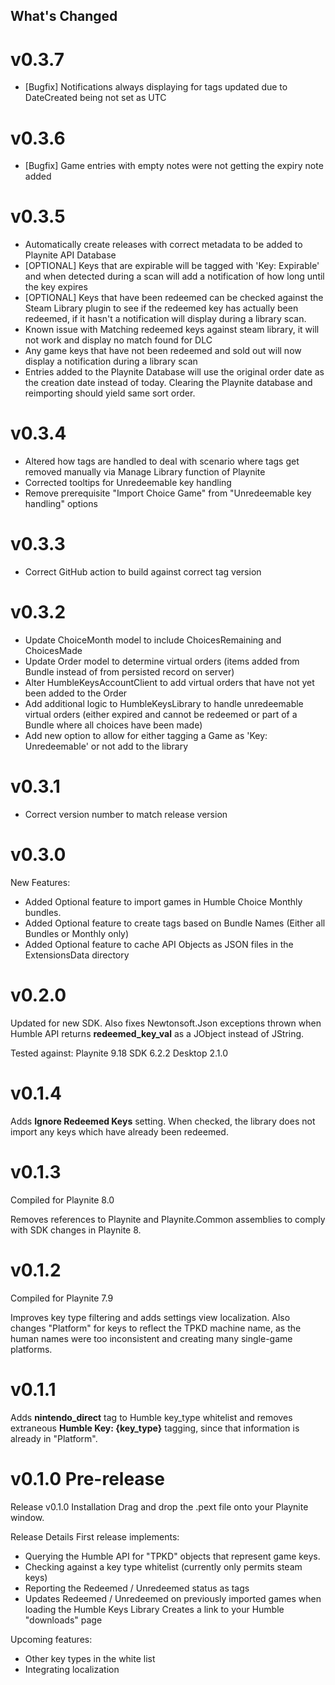 ## What's Changed
# v0.3.7
* [Bugfix] Notifications always displaying for tags updated due to DateCreated being not set as UTC

# v0.3.6
* [Bugfix] Game entries with empty notes were not getting the expiry note added

# v0.3.5
* Automatically create releases with correct metadata to be added to Playnite API Database
* [OPTIONAL] Keys that are expirable will be tagged with 'Key: Expirable' and when detected during a scan will add a notification of how long until the key expires
* [OPTIONAL] Keys that have been redeemed can be checked against the Steam Library plugin to see if the redeemed key has actually been redeemed, if it hasn't a notification will display during a library scan.
* Known issue with Matching redeemed keys against steam library, it will not work and display no match found for DLC
* Any game keys that have not been redeemed and sold out will now display a notification during a library scan
* Entries added to the Playnite Database will use the original order date as the creation date instead of today. Clearing the Playnite database and reimporting should yield same sort order.

# v0.3.4
* Altered how tags are handled to deal with scenario where tags get removed manually via Manage Library function of Playnite
* Corrected tooltips for Unredeemable key handling
* Remove prerequisite "Import Choice Game" from "Unredeemable key handling" options

# v0.3.3
* Correct GitHub action to build against correct tag version

# v0.3.2
* Update ChoiceMonth model to include ChoicesRemaining and ChoicesMade
* Update Order model to determine virtual orders (items added from Bundle instead of from persisted record on server)
* Alter HumbleKeysAccountClient to add virtual orders that have not yet been added to the Order
* Add additional logic to HumbleKeysLibrary to handle unredeemable virtual orders (either expired and cannot be redeemed or part of a Bundle where all choices have been made)
* Add new option to allow for either tagging a Game as 'Key: Unredeemable' or not add to the library

# v0.3.1
* Correct version number to match release version

# v0.3.0
New Features:
* Added Optional feature to import games in Humble Choice Monthly bundles.
* Added Optional feature to create tags based on Bundle Names (Either all Bundles or Monthly only)
* Added Optional feature to cache API Objects as JSON files in the ExtensionsData directory

# v0.2.0
Updated for new SDK. Also fixes Newtonsoft.Json exceptions thrown when Humble API returns **redeemed_key_val**
as a JObject instead of JString.

Tested against:
Playnite 9.18
SDK 6.2.2
Desktop 2.1.0

# v0.1.4
Adds **Ignore Redeemed Keys** setting. When checked, the library does not import any keys which have
already been redeemed.

# v0.1.3
Compiled for Playnite 8.0

Removes references to Playnite and Playnite.Common assemblies to comply with SDK changes in Playnite 8.

# v0.1.2
Compiled for Playnite 7.9

Improves key type filtering and adds settings view localization. Also changes "Platform" for keys to reflect the
TPKD machine name, as the human names were too inconsistent and creating many single-game platforms.

# v0.1.1
Adds **nintendo_direct** tag to Humble key_type whitelist and removes extraneous **Humble Key: {key_type}** tagging,
since that information is already in "Platform".


# v0.1.0 Pre-release
Release v0.1.0
Installation
Drag and drop the .pext file onto your Playnite window.

Release Details
First release implements:

* Querying the Humble API for "TPKD" objects that represent game keys.
* Checking against a key type whitelist (currently only permits steam keys)
* Reporting the Redeemed / Unredeemed status as tags
* Updates Redeemed / Unredeemed on previously imported games when loading the Humble Keys Library
  Creates a link to your Humble "downloads" page

Upcoming features:

* Other key types in the white list
* Integrating localization